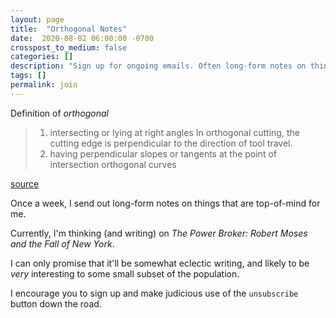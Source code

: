 ```yaml
---
layout: page
title:  "Orthogonal Notes"
date:  2020-08-02 06:00:00 -0700
crosspost_to_medium: false
categories: []
description: "Sign up for ongoing emails. Often long-form notes on things that don't seem relevant today, but I think actually _are_ relevant today."
tags: []
permalink: join
---
```


Definition of _orthogonal_

> 1. intersecting or lying at right angles In orthogonal cutting, the cutting edge is perpendicular to the direction of tool travel.
> 2. having perpendicular slopes or tangents at the point of intersection orthogonal curves

[source](https://www.merriam-webster.com/dictionary/orthogonal)

Once a week, I send out long-form notes on things that are top-of-mind for me. 

Currently, I'm thinking (and writing) on _The Power Broker: Robert Moses and the Fall of New York_.

<script async data-uid="b69af6ca8e" src="https://josh-thompson.ck.page/b69af6ca8e/index.js"></script>

I can only promise that it'll be somewhat eclectic writing, and likely to be _very_ interesting to some small subset of the population.

I encourage you to sign up and make judicious use of the `unsubscribe` button down the road.